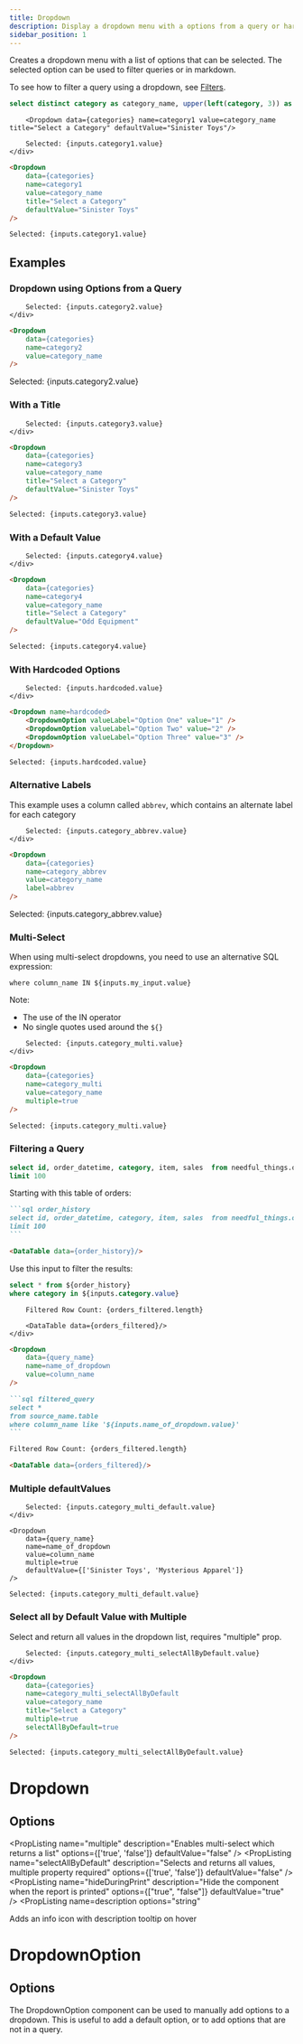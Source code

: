 ```yaml
---
title: Dropdown
description: Display a dropdown menu with a options from a query or hardcoded options.
sidebar_position: 1
---
```


Creates a dropdown menu with a list of options that can be selected. The selected option can be used to filter queries or in markdown.

To see how to filter a query using a dropdown, see [Filters](/core-concepts/filters).

```sql categories
select distinct category as category_name, upper(left(category, 3)) as abbrev from needful_things.orders
```

        <Dropdown data={categories} name=category1 value=category_name title="Select a Category" defaultValue="Sinister Toys"/>
<DocTab>
    <div slot='preview'>
        <Dropdown data={categories} name=category1 value=category_name title="Select a Category" defaultValue="Sinister Toys"/>

        Selected: {inputs.category1.value}
    </div>

````markdown
<Dropdown 
    data={categories} 
    name=category1 
    value=category_name 
    title="Select a Category" 
    defaultValue="Sinister Toys"
/>

Selected: {inputs.category1.value}
````
</DocTab>

## Examples

### Dropdown using Options from a Query

<DocTab>
    <div slot='preview'>
        <Dropdown data={categories} name=category2 value=category_name/>
        
        Selected: {inputs.category2.value}
    </div>

````markdown
<Dropdown 
    data={categories} 
    name=category2 
    value=category_name 
/>
````

Selected: {inputs.category2.value}
</DocTab>

### With a Title

<DocTab>
    <div slot='preview'>
        <Dropdown data={categories} name=category3 value=category_name title="Select a Category" defaultValue="Sinister Toys"/>
        
        Selected: {inputs.category3.value}
    </div>

````markdown
<Dropdown 
    data={categories} 
    name=category3 
    value=category_name 
    title="Select a Category" 
    defaultValue="Sinister Toys"
/>

Selected: {inputs.category3.value}
````

</DocTab>

### With a Default Value


<DocTab>
    <div slot='preview'>
        <Dropdown
            data={categories} 
            name=category4
            value=category_name
            title="Select a Category"
            defaultValue="Odd Equipment"
        />

        Selected: {inputs.category4.value}
    </div>

````markdown
<Dropdown
    data={categories} 
    name=category4
    value=category_name
    title="Select a Category"
    defaultValue="Odd Equipment"
/>

Selected: {inputs.category4.value}
````
</DocTab>


### With Hardcoded Options

<DocTab>
    <div slot='preview'>
        <Dropdown name=hardcoded>
            <DropdownOption valueLabel="Option One" value="1" />
            <DropdownOption valueLabel="Option Two" value="2" />
            <DropdownOption valueLabel="Option Three" value="3" />
        </Dropdown>
        
        Selected: {inputs.hardcoded.value}
    </div>

````markdown
<Dropdown name=hardcoded>
    <DropdownOption valueLabel="Option One" value="1" />
    <DropdownOption valueLabel="Option Two" value="2" />
    <DropdownOption valueLabel="Option Three" value="3" />
</Dropdown>

Selected: {inputs.hardcoded.value}
````
</DocTab>

### Alternative Labels

This example uses a column called `abbrev`, which contains an alternate label for each category

<DocTab>
    <div slot='preview'>
        <Dropdown
            data={categories} 
            name=category_abbrev
            value=category_name
            label=abbrev
        />

        Selected: {inputs.category_abbrev.value}
    </div>

````markdown
<Dropdown
    data={categories} 
    name=category_abbrev
    value=category_name
    label=abbrev
/>
````

Selected: {inputs.category_abbrev.value}
</DocTab>


### Multi-Select

When using multi-select dropdowns, you need to use an alternative SQL expression:

`where column_name IN ${inputs.my_input.value}`

Note: 
- The use of the IN operator
- No single quotes used around the `${}`

<DocTab>
    <div slot='preview'>
        <Dropdown
            data={categories} 
            name=category_multi
            value=category_name
            multiple=true
        />
        
        Selected: {inputs.category_multi.value}
    </div>

````markdown
<Dropdown
    data={categories} 
    name=category_multi
    value=category_name
    multiple=true
/>

Selected: {inputs.category_multi.value}
````
</DocTab>




### Filtering a Query


```sql order_history
select id, order_datetime, category, item, sales  from needful_things.orders
limit 100
```

Starting with this table of orders:

<DocTab>
    <div slot='preview'>
        <DataTable data={order_history}/>
    </div>

````markdown
```sql order_history
select id, order_datetime, category, item, sales  from needful_things.orders
limit 100
```

<DataTable data={order_history}/>
````
</DocTab>

Use this input to filter the results:

```sql orders_filtered
select * from ${order_history}
where category in ${inputs.category.value}
```

<DocTab>
    <div slot='preview'>
        <Dropdown
            data={categories} 
            name=category
            value=category_name
            multiple=true
            defaultValue={['Sinister Toys']}
        />

        Filtered Row Count: {orders_filtered.length}

        <DataTable data={orders_filtered}/>
    </div>

````markdown
<Dropdown
    data={query_name} 
    name=name_of_dropdown
    value=column_name
/>

```sql filtered_query
select *
from source_name.table
where column_name like '${inputs.name_of_dropdown.value}'
```

Filtered Row Count: {orders_filtered.length}

<DataTable data={orders_filtered}/>
````
</DocTab>


### Multiple defaultValues

<DocTab>
    <div slot='preview'>
        <Dropdown
            data={categories} 
            name=category_multi_default
            value=category_name
            multiple=true
            defaultValue={['Sinister Toys', 'Mysterious Apparel']}
        />

        Selected: {inputs.category_multi_default.value}
    </div>

````svelte
<Dropdown
    data={query_name} 
    name=name_of_dropdown
    value=column_name
    multiple=true
	defaultValue={['Sinister Toys', 'Mysterious Apparel']}
/>

Selected: {inputs.category_multi_default.value}
````
</DocTab>

### Select all by Default Value with Multiple

Select and return all values in the dropdown list, requires "multiple" prop.

<DocTab>
    <div slot='preview'>
        <Dropdown
            data={categories} 
            name=category_multi_selectAllByDefault
            value=category_name
            title="Select a Category"
            multiple=true
            selectAllByDefault=true
        />

        Selected: {inputs.category_multi_selectAllByDefault.value}
    </div>

````markdown
<Dropdown
    data={categories} 
    name=category_multi_selectAllByDefault
    value=category_name
    title="Select a Category"
    multiple=true
    selectAllByDefault=true
/>

Selected: {inputs.category_multi_selectAllByDefault.value}
````
</DocTab>

# Dropdown

## Options

<PropListing 
    name="name"
    description="Name of the dropdown, used to reference the selected value elsewhere as {`{inputs.name.value}`}"
    required
/>
<PropListing 
    name="data"
    description="Query name, wrapped in curly braces"
    options="query name"
/>
<PropListing 
    name="value"
    description="Column name from the query containing values to pick from"
    options="column name"
/>
<PropListing 
    name="multiple"
    description="Enables multi-select which returns a list"
    options={['true', 'false']}
    defaultValue="false"
/>
<PropListing 
    name="defaultValue"
    description="Value to use when the dropdown is first loaded. Must be one of the options in the dropdown. Arrays supported for multi-select."
    options="value from dropdown | array of values e.g. {`{['Value 1', 'Value 2']}`}"
/>
<PropListing 
    name="selectAllByDefault"
    description="Selects and returns all values, multiple property required"
    options={['true', 'false']}
    defaultValue="false"
/>
<PropListing 
    name="noDefault"
    description="Stops any default from being selected. Overrides any set `defaultValue`."
    options="boolean"
    defaultValue="false"
/>
<PropListing 
    name="disableSelectAll"
    description="Removes the `Select all` button. Recommended for large datasets."
    options="boolean"
    defaultValue="false"
/>
<PropListing 
    name="label"
    description="Column name from the query containing labels to display instead of the values (e.g., you may want to have the drop-down use `customer_id` as the value, but show `customer_name` to your users)"
    options="column name"
    defaultValue="Uses the column in value"
/>
<PropListing 
    name="title"
    description="Title to display above the dropdown"
    options="string"
/>
<PropListing 
    name="order"
    description="Column to sort options by, with optional ordering keyword"
    options="column name [ asc | desc ]"
    defaultValue="Ascending based on dropdown value (or label, if specified)"
/>
<PropListing 
    name="where"
    description="SQL where fragment to filter options by (e.g., where sales > 40000)"
    options="SQL where clause"
/>
<PropListing 
    name="hideDuringPrint"
    description="Hide the component when the report is printed"
    options={["true", "false"]}
    defaultValue="true"
/>
<PropListing
    name=description
    options="string"
>

Adds an info icon with description tooltip on hover

</PropListing>

# DropdownOption

## Options

The DropdownOption component can be used to manually add options to a dropdown. This is useful to add a default option, or to add options that are not in a query.

<PropListing 
    name="value"
    description="Value to use when the option is selected"
    required
/>
<PropListing 
    name="valueLabel"
    description="Label to display for the option in the dropdown"
    defaultValue="Uses the value"
/>
